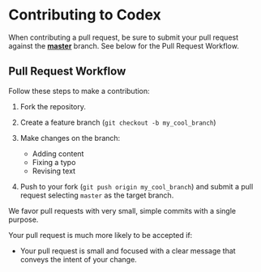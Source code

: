# Contributing to Codex

When contributing a pull request, be sure to submit your pull request against the [**master**](https://github.com/starkandwayne/codex/tree/master) branch.  See below
for the Pull Request Workflow.

## Pull Request Workflow

Follow these steps to make a contribution:

1. Fork the repository.

1. Create a feature branch (`git checkout -b my_cool_branch`)

1. Make changes on the branch:
    * Adding content
    * Fixing a typo
    * Revising text

1. Push to your fork (`git push origin my_cool_branch`) and submit a pull request
selecting `master` as the target branch.

We favor pull requests with very small, simple commits with a single purpose.

Your pull request is much more likely to be accepted if:

* Your pull request is small and focused with a clear message that conveys the
intent of your change.
